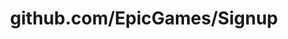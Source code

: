 ---
layout: post
title: github.com/EpicGames/Signup
categories: link
tags: [انگلیسی, برنامه‌نویسی]
---